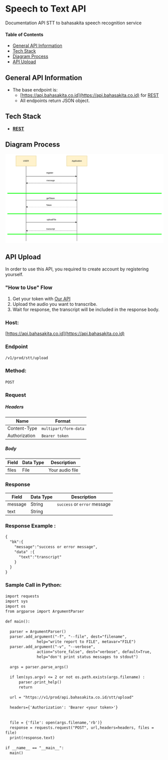 # **Speech to Text API**
Documentation API STT to bahasakita speech recognition service

#### **Table of Contents**
  - [General API Information](#general-api-information)
  - [Tech Stack](#tech-stack)
  - [Diagram Process](#diagram-process)
  - [API Upload](#api-upload) 

## **General API Information**
  - The base endpoint is: 
    - [https://api.bahasakita.co.id](https://api.bahasakita.co.id) for [REST](https://restfulapi.net/)
     - All endpoints return JSON object.

## **Tech Stack**
  - **[REST](https://restfulapi.net/)**
  

## **Diagram Process**
  ![Diagram Process](/asset/image.png "Diagram Process")
 
 
## **API Upload**
  In order to use this API, you required to create account by registering yourself.

### **"How to Use" Flow**
  1. Get your token with [Our API](./Auth-API.md) 
  2. Upload the audio you want to transcribe. 
  3. Wait for response, the transcript will be included in the response body.
   
### **Host:**
  [https://api.bahasakita.co.id](https://api.bahasakita.co.id)

### **Endpoint**
  `/v1/prod/stt/upload`

### **Method:**
  `POST`

### **Request**
##### **Headers**
  | Name | Format |
  | ------ | ------ |
  | Content-Type | `multipart/form-data` |
   | Authorization | `Bearer token` |
##### **Body**
  | Field | Data Type | Description |
  | ------ | ------ | ------ |
  | files | File |Your audio file  |

### **Response**
  | Field | Data Type | Description |
  | ------ | ------ | ------ |
  | message | String | `success` or `error` message|
  | text | String |  |

### **Response Example :**
```
{
  "bk":{
    "message":"success or error message",
    "data" :{
      "text":"transcript"
    }
  }
}

```

### **Sample Call in Python:**
  ```
import requests
import sys
import os
from argparse import ArgumentParser

def main():

    parser = ArgumentParser()
    parser.add_argument("-f", "--file", dest="filename",
                help="write report to FILE", metavar="FILE")
    parser.add_argument("-v", "--verbose",
                action="store_false", dest="verbose", default=True,
                help="don't print status messages to stdout")

    args = parser.parse_args()
    
    if len(sys.argv) <= 2 or not os.path.exists(args.filename) :
        parser.print_help()
        return

    url = "https://v1/prod/api.bahasakita.co.id/stt/upload"
    
    headers={'Authorization': 'Bearer <your token>'}
    
    
    file = {'file': open(args.filename,'rb')}
    response = requests.request("POST", url,headers=headers, files = file)
    print(response.text)

if __name__ == "__main__":
    main()
```